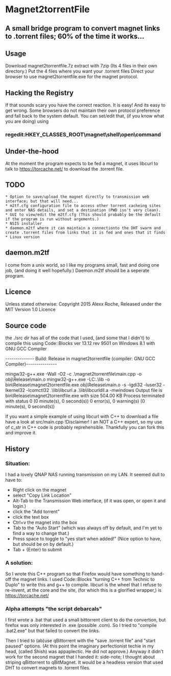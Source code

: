 Magnet2torrentFile
==================

A small bridge program to convert magnet links to .torrent files; 60% of the time it works...
-----------------------------------------------------------------

Usage
-----
Download magnet2torrentfile.7z
extract with 7zip (Its 4 files in their own directory.)
Put the 4 files where you want your .torrent files
Direct your browser to use magnet2torrentfile.exe for the magnet protocol.

Hacking the Registry
--------------------
If that sounds scary you have the correct reaction. It is easy! And its easy to get wrong.
Some browsers do not maintain their own protocol preference and fall back to the system default.
You can set/edit that, (if you know what you are doing) using 

### regedit:HKEY_CLASSES_ROOT\magnet\shell\open\command 

Under-the-hood
--------------

At the moment the program expects to be fed a magnet, it uses libcurl to talk to 
https://torcache.net/ to download the .torrent file.

TODO
----

	* Option to save/upload the magnet directly to transmission web interface; but that will need...
	* m2tf.cfg configuration file to access other torrent cacheing sites and enter NAS details, and set a destination (PWD isn't very clean).
	* GUI to view/edit the m2tf.cfg (This should probably be the default if the program is run without argements.)
	* NSIS installer
	* daemon.m2tf where it can maintain a connectionto the DHT swarm and create .torrent files from links that it is fed and ones that it finds
	* Linux version
	
daemon.m2tf
-----------
I come from a unix world, so I like my programs small, fast and doing one job, (and doing it well hopefully.)
Daemon.m2tf should be a seperate program.
	
Licence
-------
Unless stated otherwise: Copyright 2015 Alexx Roche, Released under the MIT Version 1.0 Licence
	
Source code
-----------
the ./src dir has all of the code that I used, (and some that I didn't) to compile this using
Code::Blocks ver 13.12 rev 9501 on Windows 8.1 with
GNU GCC Compiler 

-------------- Build: Release in magnet2torrentfile (compiler: GNU GCC Compiler)---------------

mingw32-g++.exe -Wall -O2 -c .\magnet2torrentfile\main.cpp -o obj\Release\main.o
mingw32-g++.exe -LC:.\lib -o bin\Release\magnet2torrentfile.exe obj\Release\main.o  -s  -lgdi32 -luser32 -lkernel32 -lcomctl32 .\lib\libcurl.a .\lib\libcurldll.a -mwindows
Output file is bin\Release\magnet2torrentfile.exe with size 504.00 KB
Process terminated with status 0 (0 minute(s), 0 second(s))
0 error(s), 0 warning(s) (0 minute(s), 0 second(s))
	
If you want a simple example of using libcurl with C++ to download a file have a look at src/main.cpp
!Disclaimer! I an NOT a C++ expert, so my use of c_str in C++ code is probably reprehensible.
Thankfully you can fork this and improve it.	
	
History
-------

### Situation: 
I had a lovely QNAP NAS running transmission on my LAN. It seemed dull to have to:
 - Right click on the magnet
 - select "Copy Link Location"
 - Alt-Tab to the Transmission Web interface, (if it was open, or open it and login.)
 - click the "Add torrent"
 - click the text box
 - Ctrl+v the magnet into the box
 - Tab to the "Auto Start" (which was always off by default, and I'm yet to find a way to change that.)
 - Press space to toggle to "yes start when added!" (Nice option to have, but should be on by default.)
 - Tab + {Enter} to submit

### A solution: 
 So I wrote this C++ program so that Firefox would have something to hand-off the magnet links.
I used Code::Blocks "turning C++ from Technic to Duplo" to write this and g++ to compile.
libcurl is the wheel that I refuse to re-invent, at the core and the site, (for which this is a
glorified wrapper,) is https://torcache.net/
 
### Alpha attempts "the script debarcals"
 I first wrote a .bat that used a small bittorrent client to do the convertion, but firefox
 was only interested in .exe (possible .com). So I tried to "compile .bat2.exe" but that failed to
 convert the links.
 
 Then I tried to (ab)use qBittorrent with the "save .torrent file" and "start paused" options.
 (At this point the imaginary perfectionist techie in my head, (called Shish) was appaplectic. He did not approve.)
 Anyway it didn't work for the second magnet that I handed it: side-note; I thought about striping 
 qBittorrent to qBitMagnet. It would be a headless version that used DHT to convert magnets to .torrent files.
